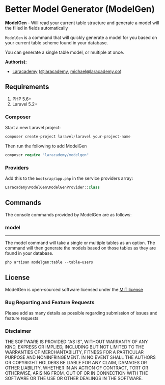# Better Model Generator (ModelGen)

**ModelGen** - Will read your current table structure and generate a model will the filled in fields automatically

`ModelGen` is a command that will quickly generate a model for you based on your current table scheme found in your database.

You can generate a single table model, or multiple at once.

**Author(s):**
* [Laracademy](https://laracademy.co) ([@laracademy](http://twitter.com/laracademy), michael@laracademy.co)

## Requirements

1. PHP 5.6+
3. Laravel 5.2+

### Composer
Start a new Laravel project:
```php
composer create-project laravel/laravel your-project-name
```

Then run the following to add ModelGen
```php
composer require "laracademy/modelgen"
```

### Providers
Add this to the `bootsrap/app.php` in the service providers array:
```php
Laracademy\ModelGen\ModelGenProvider::class
```

## Commands
The console commands provided by ModelGen are as follows:

### model
----
The model command will take a single or multiple tables as an option. The command will then generate the models based on those tables as they are found in your database.

```php
php artisan modelgen:table --table=users
```

## License
ModelGen is open-sourced software licensed under the [MIT license](http://opensource.org/licenses/MIT)

### Bug Reporting and Feature Requests
Please add as many details as possible regarding submission of issues and feature requests

### Disclaimer
THE SOFTWARE IS PROVIDED "AS IS", WITHOUT WARRANTY OF ANY KIND, EXPRESS OR IMPLIED, INCLUDING BUT NOT LIMITED TO THE WARRANTIES OF MERCHANTABILITY, FITNESS FOR A PARTICULAR PURPOSE AND NONINFRINGEMENT. IN NO EVENT SHALL THE AUTHORS OR COPYRIGHT HOLDERS BE LIABLE FOR ANY CLAIM, DAMAGES OR OTHER LIABILITY, WHETHER IN AN ACTION OF CONTRACT, TORT OR OTHERWISE, ARISING FROM, OUT OF OR IN CONNECTION WITH THE SOFTWARE OR THE USE OR OTHER DEALINGS IN THE SOFTWARE.

